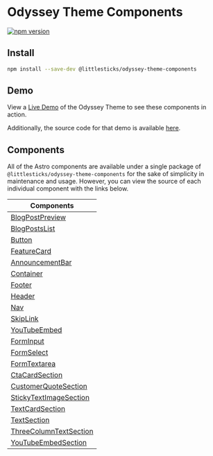 # Odyssey Theme Components

[![npm version](https://badge.fury.io/js/@littlesticks%2Fodyssey-theme-components.svg)](https://badge.fury.io/js/@littlesticks%2Fodyssey-theme-components)

## Install

```bash
npm install --save-dev @littlesticks/odyssey-theme-components
```

## Demo

View a [Live Demo](https://odyssey-theme.littlesticks.dev/) of the Odyssey Theme to see these components in action.

Additionally, the source code for that demo is available [here](https://github.com/littlesticks/odyssey-theme).

## Components

All of the Astro components are available under a single package of `@littlesticks/odyssey-theme-components` for the sake of simplicity in maintenance and usage. However, you can view the source of each individual component with the links below.

| Components                                                      |
| --------------------------------------------------------------- |
| [BlogPostPreview](blog/BlogPostPreview.astro)                   |
| [BlogPostsList](blog/BlogPostsList.astro)                       |
| [Button](buttons/Button.astro)                                  |
| [FeatureCard](cards/FeatureCard.astro)                          |
| [AnnouncementBar](core/AnnouncementBar.astro)                   |
| [Container](core/Container.astro)                               |
| [Footer](core/Footer.astro)                                     |
| [Header](core/Header.astro)                                     |
| [Nav](core/Nav.astro)                                           |
| [SkipLink](core/SkipLink.astro)                                 |
| [YouTubeEmbed](core/YouTubeEmbed.astro)                         |
| [FormInput](core/FormInput.astro)                               |
| [FormSelect](core/FormSelect.astro)                             |
| [FormTextarea](core/FormTextarea.astro)                         |
| [CtaCardSection](sections/CtaCardSection.astro)                 |
| [CustomerQuoteSection](sections/CustomerQuoteSection.astro)     |
| [StickyTextImageSection](sections/StickyTextImageSection.astro) |
| [TextCardSection](sections/TextCardSection.astro)               |
| [TextSection](sections/TextSection.astro)                       |
| [ThreeColumnTextSection](sections/ThreeColumnTextSection.astro) |
| [YouTubeEmbedSection](sections/YouTubeEmbedSection.astro)       |
